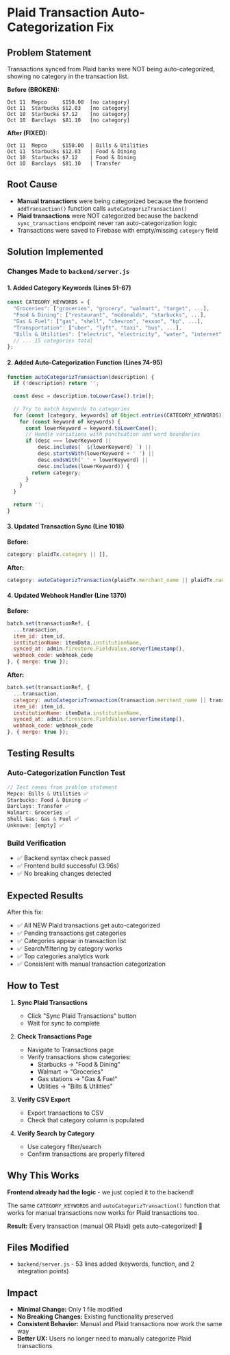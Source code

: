 # Plaid Transaction Auto-Categorization Fix

## Problem Statement
Transactions synced from Plaid banks were NOT being auto-categorized, showing no category in the transaction list.

**Before (BROKEN):**
```
Oct 11  Mepco     $150.00  [no category]
Oct 11  Starbucks $12.03   [no category]
Oct 10  Starbucks $7.12    [no category]
Oct 10  Barclays  $81.10   [no category]
```

**After (FIXED):**
```
Oct 11  Mepco     $150.00  | Bills & Utilities
Oct 11  Starbucks $12.03   | Food & Dining
Oct 10  Starbucks $7.12    | Food & Dining
Oct 10  Barclays  $81.10   | Transfer
```

## Root Cause
- **Manual transactions** were being categorized because the frontend `addTransaction()` function calls `autoCategorizTransaction()`
- **Plaid transactions** were NOT categorized because the backend `sync_transactions` endpoint never ran auto-categorization logic
- Transactions were saved to Firebase with empty/missing `category` field

## Solution Implemented

### Changes Made to `backend/server.js`

#### 1. Added Category Keywords (Lines 51-67)
```javascript
const CATEGORY_KEYWORDS = {
  "Groceries": ["groceries", "grocery", "walmart", "target", ...],
  "Food & Dining": ["restaurant", "mcdonalds", "starbucks", ...],
  "Gas & Fuel": ["gas", "shell", "chevron", "exxon", "bp", ...],
  "Transportation": ["uber", "lyft", "taxi", "bus", ...],
  "Bills & Utilities": ["electric", "electricity", "water", "internet", "mepco", ...],
  // ... 15 categories total
};
```

#### 2. Added Auto-Categorization Function (Lines 74-95)
```javascript
function autoCategorizTransaction(description) {
  if (!description) return '';
  
  const desc = description.toLowerCase().trim();
  
  // Try to match keywords to categories
  for (const [category, keywords] of Object.entries(CATEGORY_KEYWORDS)) {
    for (const keyword of keywords) {
      const lowerKeyword = keyword.toLowerCase();
      // Handle variations with punctuation and word boundaries
      if (desc === lowerKeyword || 
          desc.includes(` ${lowerKeyword} `) ||
          desc.startsWith(lowerKeyword + ' ') ||
          desc.endsWith(' ' + lowerKeyword) ||
          desc.includes(lowerKeyword)) {
        return category;
      }
    }
  }
  
  return '';
}
```

#### 3. Updated Transaction Sync (Line 1018)
**Before:**
```javascript
category: plaidTx.category || [],
```

**After:**
```javascript
category: autoCategorizTransaction(plaidTx.merchant_name || plaidTx.name),
```

#### 4. Updated Webhook Handler (Line 1370)
**Before:**
```javascript
batch.set(transactionRef, {
  ...transaction,
  item_id: item_id,
  institutionName: itemData.institutionName,
  synced_at: admin.firestore.FieldValue.serverTimestamp(),
  webhook_code: webhook_code
}, { merge: true });
```

**After:**
```javascript
batch.set(transactionRef, {
  ...transaction,
  category: autoCategorizTransaction(transaction.merchant_name || transaction.name),
  item_id: item_id,
  institutionName: itemData.institutionName,
  synced_at: admin.firestore.FieldValue.serverTimestamp(),
  webhook_code: webhook_code
}, { merge: true });
```

## Testing Results

### Auto-Categorization Function Test
```javascript
// Test cases from problem statement
Mepco: Bills & Utilities ✅
Starbucks: Food & Dining ✅
Barclays: Transfer ✅
Walmart: Groceries ✅
Shell Gas: Gas & Fuel ✅
Unknown: [empty] ✅
```

### Build Verification
- ✅ Backend syntax check passed
- ✅ Frontend build successful (3.96s)
- ✅ No breaking changes detected

## Expected Results

After this fix:
- ✅ All NEW Plaid transactions get auto-categorized
- ✅ Pending transactions get categories
- ✅ Categories appear in transaction list
- ✅ Search/filtering by category works
- ✅ Top categories analytics work
- ✅ Consistent with manual transaction categorization

## How to Test

1. **Sync Plaid Transactions**
   - Click "Sync Plaid Transactions" button
   - Wait for sync to complete

2. **Check Transactions Page**
   - Navigate to Transactions page
   - Verify transactions show categories:
     - Starbucks → "Food & Dining"
     - Walmart → "Groceries"
     - Gas stations → "Gas & Fuel"
     - Utilities → "Bills & Utilities"

3. **Verify CSV Export**
   - Export transactions to CSV
   - Check that category column is populated

4. **Verify Search by Category**
   - Use category filter/search
   - Confirm transactions are properly filtered

## Why This Works

**Frontend already had the logic** - we just copied it to the backend!

The same `CATEGORY_KEYWORDS` and `autoCategorizTransaction()` function that works for manual transactions now works for Plaid transactions too.

**Result:** Every transaction (manual OR Plaid) gets auto-categorized! 🎉

## Files Modified
- `backend/server.js` - 53 lines added (keywords, function, and 2 integration points)

## Impact
- **Minimal Change:** Only 1 file modified
- **No Breaking Changes:** Existing functionality preserved
- **Consistent Behavior:** Manual and Plaid transactions now work the same way
- **Better UX:** Users no longer need to manually categorize Plaid transactions
